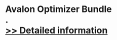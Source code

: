 # Avalon Optimizer Bundle<br />.<br />[>> Detailed information](https://secure.shareit.com/shareit/product.html?productid=300965333&affiliateid=200057808)